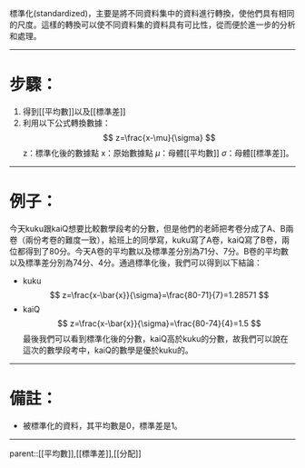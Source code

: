 標準化(standardized)，主要是將不同資料集中的資料進行轉換，使他們具有相同的尺度。這樣的轉換可以使不同資料集的資料具有可比性，從而便於進一步的分析和處理。
- - -
# 步驟：
1. 得到[[平均數]]以及[[標準差]]
2. 利用以下公式轉換數據：
$$
z=\frac{x-\mu}{\sigma}
$$
z：標準化後的數據點
x：原始數據點
$\mu$：母體[[平均數]]
$\sigma$：母體[[標準差]]。
- - -
# 例子：
今天kuku跟kaiQ想要比較數學段考的分數，但是他們的老師把考卷分成了A、B兩卷（兩份考卷的難度一致），給班上的同學寫，kuku寫了A卷，kaiQ寫了B卷，兩位都得到了80分。今天A卷的平均數以及標準差分別為71分、7分。B卷的平均數以及標準差分別為74分、4分。通過標準化後，我們可以得到以下結論：
- kuku
$$
z=\frac{x-\bar{x}}{\sigma}=\frac{80-71}{7}=1.28571
$$
- kaiQ
$$
z=\frac{x-\bar{x}}{\sigma}=\frac{80-74}{4}=1.5
$$
最後我們可以看到標準化後的分數，kaiQ高於kuku的分數，故我們可以說在這次的數學段考中，kaiQ的數學是優於kuku的。
- - -
# 備註：
- 被標準化的資料，其平均數是0，標準差是1。
- - -
parent::[[平均數]],[[標準差]],[[分配]]